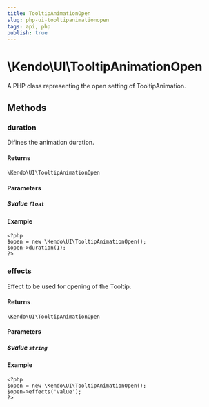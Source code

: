 ```yaml
---
title: TooltipAnimationOpen
slug: php-ui-tooltipanimationopen
tags: api, php
publish: true
---
```


# \Kendo\UI\TooltipAnimationOpen

A PHP class representing the open setting of TooltipAnimation.


## Methods

### duration
Difines the animation duration.

#### Returns
`\Kendo\UI\TooltipAnimationOpen`

#### Parameters

##### $value `float`



#### Example 
    <?php
    $open = new \Kendo\UI\TooltipAnimationOpen();
    $open->duration(1);
    ?>

### effects
Effect to be used for opening of the Tooltip.

#### Returns
`\Kendo\UI\TooltipAnimationOpen`

#### Parameters

##### $value `string`



#### Example 
    <?php
    $open = new \Kendo\UI\TooltipAnimationOpen();
    $open->effects('value');
    ?>

